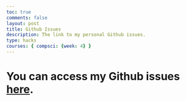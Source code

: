 ```yaml
---
toc: true
comments: false
layout: post
title: Github Issues
description: The link to my personal Github issues.
type: hacks
courses: { compsci: {week: 4} }
---
```


# You can access my Github issues [here](https://github.com/Ankit-177/ankit2/issues).